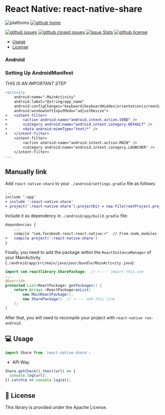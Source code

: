 # React Native: react-native-share

![platforms](https://img.shields.io/badge/platforms-Android-brightgreen.svg?style=flat&colorB=191A17)
[![github home](https://img.shields.io/badge/gaetanozappi-react--native--share-blue.svg?style=flat)](https://github.com/gaetanozappi/react-native-share)

[![github issues](https://img.shields.io/github/issues/gaetanozappi/react-native-share.svg?style=flat)](https://github.com/gaetanozappi/react-native-share/issues)
[![github closed issues](https://img.shields.io/github/issues-closed/gaetanozappi/react-native-share.svg?style=flat&colorB=44cc11)](https://github.com/gaetanozappi/react-native-share/issues?q=is%3Aissue+is%3Aclosed)
[![Issue Stats](https://img.shields.io/issuestats/i/github/gaetanozappi/react-native-share.svg?style=flat&colorB=44cc11)](http://github.com/gaetanozappi/react-native-share/issues)
[![github license](https://img.shields.io/github/license/gaetanozappi/react-native-share.svg)]()

-   [Usage](#-usage)
-   [License](#-license)

### Android

### Setting Up AndroidManifest
*THIS IS AN IMPORTANT STEP*

```diff
<activity
    android:name=".MainActivity"
    android:label="@string/app_name"
    android:configChanges="keyboard|keyboardHidden|orientation|screenSize"
    android:windowSoftInputMode="adjustResize">
+   <intent-filter>
+       <action android:name="android.intent.action.SEND" />
+       <category android:name="android.intent.category.DEFAULT" />
+       <data android:mimeType="text/*" />
+   </intent-filter>
    <intent-filter>
        <action android:name="android.intent.action.MAIN" />
        <category android:name="android.intent.category.LAUNCHER" />
    </intent-filter>
...
```

## Manually link

Add `react-native-share` to your `./android/settings.gradle` file as follows:

```diff
...
include ':app'
+ include ':react-native-share'
+ project(':react-native-share').projectDir = new File(rootProject.projectDir, '../node_modules/react-native-share/android/app')
```

Include it as dependency in `./android/app/build.gradle` file:

```diff
dependencies {
    ...
    compile "com.facebook.react:react-native:+"  // From node_modules
+   compile project(':react-native-share')
}
```

Finally, you need to add the package within the `ReactInstanceManager` of your
MainActivity (`./android/app/src/main/java/your/bundle/MainActivity.java`):

```java
import com.reactlibrary.SharePackage;  // <---- import this one
...
@Override
protected List<ReactPackage> getPackages() {
    return Arrays.<ReactPackage>asList(
        new MainReactPackage(),
        new SharePackage()  // <---- add this line
    );
}
```

After that, you will need to recompile
your project with `react-native run-android`.

## 💻 Usage

```javascript
import Share from 'react-native-share';
```

- API Way

```javascript
Share.getCheck().then((url) => {
  console.log(url);
}).catch(e => console.log(e));
```

## 📜 License
This library is provided under the Apache License.
